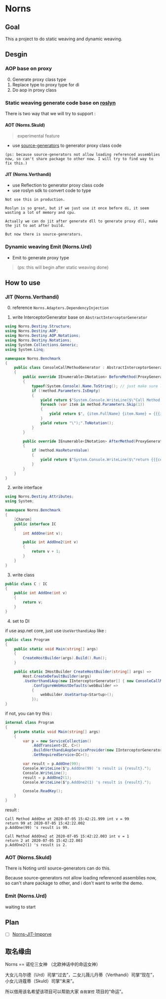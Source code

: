 # Norns

## Goal

This a project to do static weaving and dynamic weaving.

## Desgin

### AOP base on proxy

0. Generate proxy class type
1. Replace type to proxy type for di
2. Do aop in proxy class

### Static weaving generate code base on [roslyn](https://github.com/dotnet/roslyn)

There is two way that we will try to support :

#### AOT   (Norns.Skuld)

> experimental feature

* use [source-generators](https://github.com/dotnet/roslyn/blob/master/docs/features/source-generators.md) to generator proxy class code 

`
(ps: because source-generators not allow loading referenced assemblies now, so can't share package to other now. I will try to find way to fix this.)
`

#### JIT     (Norns.Verthandi)

* use Reflection to generator proxy class code 
* use roslyn sdk to convert code to type

```
Not use this in production.

Roslyn is so great, but if we just use it once before di, it seem wasting a lot of memory and cpu.

Actually we can do jit after generate dll to generate proxy dll, make the jit to aot after build.

But now there is source-generators.
```

### Dynamic weaving   Emit  (Norns.Urd)

* Emit to generate proxy type

> (ps: this will begin after static weaving done)


## How to use

### JIT     (Norns.Verthandi)

0. reference `Norns.Adapters.DependencyInjection`

1. write InterceptorGenerator base on `AbstractInterceptorGenerator`

```csharp
using Norns.Destiny.Structure;
using Norns.Destiny.AOP;
using Norns.Destiny.AOP.Notations;
using Norns.Destiny.Notations;
using System.Collections.Generic;
using System.Linq;

namespace Norns.Benchmark
{
    public class ConsoleCallMethodGenerator : AbstractInterceptorGenerator
    {
        public override IEnumerable<INotation> BeforeMethod(ProxyGeneratorContext context, IMethodSymbolInfo method)
        {
            typeof(System.Console).Name.ToString(); // just make sure load System.Console dll before jit generate code
            if (!method.Parameters.IsEmpty)
            {
                yield return $"System.Console.WriteLine($\"Call Method {method.Name} at {{System.DateTime.Now.ToString(\"yyyy-MM-dd HH:mm:ss.fff\")}} {method.Parameters.First().Type.FullName} {method.Parameters.First().Name} = {{{method.Parameters.First().Name}}}".ToNotation();
                foreach (var item in method.Parameters.Skip(1))
                {
                    yield return $", {item.FullName} {item.Name} = {{{item.Name}}}".ToNotation();
                }
                yield return "\");".ToNotation();
            }
        }

        public override IEnumerable<INotation> AfterMethod(ProxyGeneratorContext context, IMethodSymbolInfo method)
        {
            if (method.HasReturnValue)
            {
                yield return $"System.Console.WriteLine($\"return {{{context.GetReturnValueParameterName()}}} at {{System.DateTime.Now.ToString(\"yyyy-MM-dd HH:mm:ss.fff\")}}\");".ToNotation();
            }
        }
    }
}
```

2. write interface 

```csharp
using Norns.Destiny.Attributes;
using System;

namespace Norns.Benchmark
{
    [Charon]
    public interface IC
    {
        int AddOne(int v);

        public int AddOne2(int v)
        {
            return v + 1;
        }
    }
}
```

3. write class 

```csharp
public class C : IC
{
    public int AddOne(int v)
    {
        return v;
    }
}
```

4. set to DI

if use asp.net core, just use `UseVerthandiAop` like :

```csharp
public class Program
{
    public static void Main(string[] args)
    {
        CreateHostBuilder(args).Build().Run();
    }

    public static IHostBuilder CreateHostBuilder(string[] args) =>
        Host.CreateDefaultBuilder(args)
        .UseVerthandiAop(new IInterceptorGenerator[] { new ConsoleCallMethodGenerator() })
            .ConfigureWebHostDefaults(webBuilder =>
            {
                webBuilder.UseStartup<Startup>();
            });
}
```

if not, you can try this :

```csharp
internal class Program
{
    private static void Main(string[] args)
    {
        var p = new ServiceCollection()
            .AddTransient<IC, C>()
            .BuildVerthandiAopServiceProvider(new IInterceptorGenerator[] { new ConsoleCallMethodGenerator() })
            .GetRequiredService<IC>();

        var result = p.AddOne(99);
        Console.WriteLine($"p.AddOne(99) 's result is {result}.");
        Console.WriteLine();
        result = p.AddOne2(1);
        Console.WriteLine($"p.AddOne2(1) 's result is {result}.");

        Console.ReadKey();
    }
}
```

result :

```shell
Call Method AddOne at 2020-07-05 15:42:21.999 int v = 99
return 99 at 2020-07-05 15:42:22.002
p.AddOne(99) 's result is 99.

Call Method AddOne2 at 2020-07-05 15:42:22.003 int v = 1
return 2 at 2020-07-05 15:42:22.003
p.AddOne2(1) 's result is 2.
```

### AOT   (Norns.Skuld)

There is Noting until source-generators can do this.

Because source-generators not allow loading referenced assemblies now, so can't share package to other, and i don't want to write the demo.

### Emit  (Norns.Urd)

waiting to start

## Plan 

- [ ] [Norns-JIT-Imporve](https://github.com/fs7744/Norns/projects/1)

## 取名缘由

Norns == 诺伦三女神 （北欧神话中的命运女神）

大女儿乌尔德（Urd）司掌“过去”，二女儿薇儿丹蒂（Verthandi）司掌“现在”，小女儿诗蔻蒂（Skuld）司掌“未来”。

所以借用该名希望该项目可以帮助大家 `自我掌控` 项目的“命运”。

